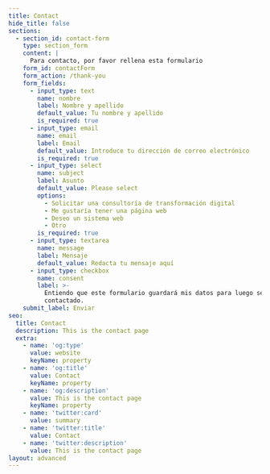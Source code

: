 ```yaml
---
title: Contact
hide_title: false
sections:
  - section_id: contact-form
    type: section_form
    content: |
      Para contacto, por favor rellena esta formulario
    form_id: contactForm
    form_action: /thank-you
    form_fields:
      - input_type: text
        name: nombre
        label: Nombre y apellido
        default_value: Tu nombre y apellido
        is_required: true
      - input_type: email
        name: email
        label: Email
        default_value: Introduce tu dirección de correo electrónico
        is_required: true
      - input_type: select
        name: subject
        label: Asunto
        default_value: Please select
        options:
          - Solicitar una consultoría de transformación digital
          - Me gustaría tener una página web
          - Deseo un sistema web
          - Otro
        is_required: true
      - input_type: textarea
        name: message
        label: Mensaje
        default_value: Redacta tu mensaje aquí
      - input_type: checkbox
        name: consent
        label: >-
          Entiendo que este formulario guardará mis datos para luego ser
          contactado.
    submit_label: Enviar
seo:
  title: Contact
  description: This is the contact page
  extra:
    - name: 'og:type'
      value: website
      keyName: property
    - name: 'og:title'
      value: Contact
      keyName: property
    - name: 'og:description'
      value: This is the contact page
      keyName: property
    - name: 'twitter:card'
      value: summary
    - name: 'twitter:title'
      value: Contact
    - name: 'twitter:description'
      value: This is the contact page
layout: advanced
---
```

